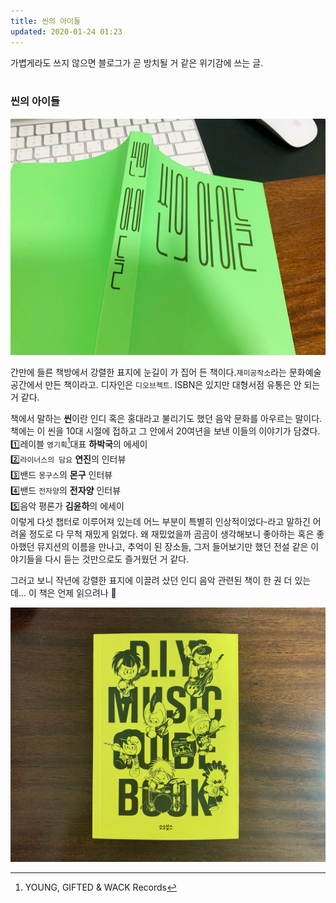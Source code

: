 ```yaml
---
title: 씬의 아이들
updated: 2020-01-24 01:23
---
```


가볍게라도 쓰지 않으면 블로그가 곧 방치될 거 같은 위기감에 쓰는 글.
<br><br>


### 씬의 아이들<br>

![Img](/assets/img_scene_01.jpg)

간만에 들른 책방에서 강렬한 표지에 눈길이 가 집어 든 책이다.`재미공작소`라는 문화예술공간에서 만든 책이라고. 디자인은 `디오브젝트`. ISBN은 있지만 대형서점 유통은 안 되는 거 같다.

책에서 말하는 <b>씬</b>이란 인디 혹은 홍대라고 불리기도 했던 음악 문화를 아우르는 말이다. 책에는 이 씬을 10대 시절에 접하고 그 안에서 20여년을 보낸 이들의 이야기가 담겼다. <br>
1️⃣레이블 `영기획`[^1]대표 <b>하박국</b>의 에세이  
2️⃣`라이너스의 담요` <b>연진</b>의 인터뷰  
3️⃣밴드 `몽구스`의 <b>몬구</b> 인터뷰  
4️⃣밴드 `전자양`의 <b>전자양</b> 인터뷰  
5️⃣음악 평론가 <b>김윤하</b>의 에세이<br>
이렇게 다섯 챕터로 이루어져 있는데 어느 부분이 특별히 인상적이었다-라고 말하긴 어려울 정도로 다 무척 재밌게 읽었다. 왜 재밌었을까 곰곰이 생각해보니 좋아하는 혹은 좋아했던 뮤지션의 이름을 만나고, 추억이 된 장소들, 그저 들어보기만 했던 전설 같은 이야기들을 다시 듣는 것만으로도 즐거웠던 거 같다.

그러고 보니 작년에 강렬한 표지에 이끌려 샀던 인디 음악 관련된 책이 한 권 더 있는데... 이 책은 언제 읽으려나 💩

![Img](/assets/img_scene_02.jpg)


[^1]:YOUNG, GIFTED & WACK Records
